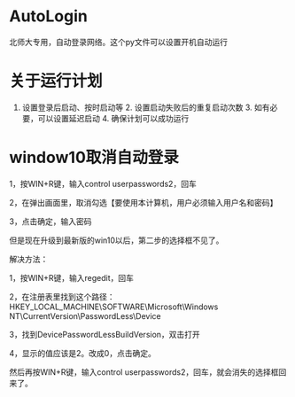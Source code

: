 # AutoLogin
北师大专用，自动登录网络。这个py文件可以设置开机自动运行

# 关于运行计划
1. 设置登录后启动、按时启动等 2. 设置启动失败后的重复启动次数 3. 如有必要，可以设置延迟启动 4. 确保计划可以成功运行

# window10取消自动登录

1，按WIN+R键，输入control userpasswords2，回车

2，在弹出画面里，取消勾选【要使用本计算机，用户必须输入用户名和密码】

3，点击确定，输入密码

但是现在升级到最新版的win10以后，第二步的选择框不见了。

解决方法：

1，按WIN+R键，输入regedit，回车

2，在注册表里找到这个路径：HKEY_LOCAL_MACHINE\SOFTWARE\Microsoft\Windows NT\CurrentVersion\PasswordLess\Device

3，找到DevicePasswordLessBuildVersion，双击打开

4，显示的值应该是2。改成0，点击确定。

然后再按WIN+R键，输入control userpasswords2，回车，就会消失的选择框回来了。
